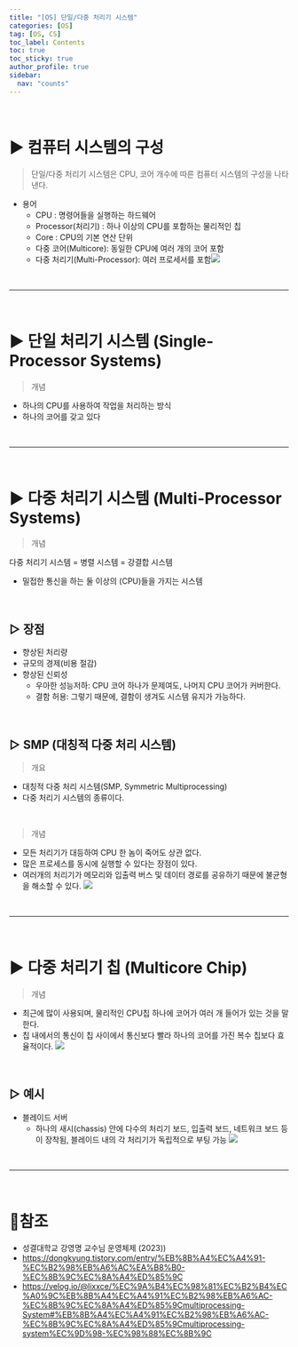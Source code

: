 ```yaml
---
title: "[OS] 단일/다중 처리기 시스템"
categories: [OS]
tag: [OS, CS]
toc_label: Contents
toc: true
toc_sticky: true
author_profile: true
sidebar:
  nav: "counts"
---
```


<br>

# ▶ 컴퓨터 시스템의 구성

> 단일/다중 처리기 시스템은 CPU, 코어 개수에 따른 컴퓨터 시스템의 구성을 나타낸다.

- 용어
  - CPU : 명령어들을 실행하는 하드웨어
  - Processor(처리기) : 하나 이상의 CPU를 포함하는 물리적인 칩
  - Core : CPU의 기본 연산 단위
  - 다중 코어(Multicore): 동일한 CPU에 여러 개의 코어 포함
  - 다중 처리기(Multi-Processor): 여러 프로세서를 포함![](https://velog.velcdn.com/images/sieunpark/post/6c081b29-c5bf-4790-9f19-7c885d4f501e/image.png)

<br>

---

<br>

# ▶ 단일 처리기 시스템 (Single-Processor Systems)

> 개념

- 하나의 CPU를 사용하여 작업을 처리하는 방식
- 하나의 코어를 갖고 있다

<br>

---

<br>

# ▶ 다중 처리기 시스템 (Multi-Processor Systems)

> 개념

다중 처리기 시스템 = 병렬 시스템 = 강결합 시스템

- 밀접한 통신을 하는 둘 이상의 (CPU)들을 가지는 시스템

<br>

## ▷ 장점

- 향상된 처리량
- 규모의 경제(비용 절감)
- 향상된 신뢰성
  - 우아한 성능저하: CPU 코어 하나가 문제여도, 나머지 CPU 코어가 커버한다.
  - 결함 허용: 그렇기 때문에, 결함이 생겨도 시스템 유지가 가능하다.

<br>

## ▷ SMP (대칭적 다중 처리 시스템)

> 개요

- 대칭적 다중 처리 시스템(SMP, Symmetric Multiprocessing)
- 다중 처리기 시스템의 종류이다.

<br>

> 개념

- 모든 처리기가 대등하여 CPU 한 놈이 죽어도 상관 없다.
- 많은 프로세스를 동시에 실행할 수 있다는 장점이 있다.
- 여러개의 처리기가 메모리와 입출력 버스 및 데이터 경로를 공유하기 때문에 불균형을 해소할 수 있다.
  ![](https://velog.velcdn.com/images/sieunpark/post/1b403e90-4472-4b8d-992a-f3436f35adf3/image.png)

<br>

---

<br>

# ▶ 다중 처리기 칩 (Multicore Chip)

> 개념

- 최근에 많이 사용되며, 물리적인 CPU칩 하나에 코어가 여러 개 들어가 있는 것을 말한다.
- 칩 내에서의 통신이 칩 사이에서 통신보다 빨라 하나의 코어를 가진 복수 칩보다 효율적이다.
  ![](https://velog.velcdn.com/images/sieunpark/post/02fdf687-ec9c-4f22-bdc7-6512a4d2a9b8/image.png)

<br>

## ▷ 예시

- 블레이드 서버
  - 하나의 새시(chassis) 안에 다수의 처리기 보드, 입출력 보드, 네트워크 보드 등이 장착됨, 블레이드 내의 각 처리기가 독립적으로 부팅 가능
    ![](https://velog.velcdn.com/images/sieunpark/post/5953738c-ddde-49dc-a090-ecfa62ab617f/image.png)

<br>

---

<br>

# 📎참조

- 성결대학교 강영명 교수님 운영체제 (2023))
- https://dongkyung.tistory.com/entry/%EB%8B%A4%EC%A4%91-%EC%B2%98%EB%A6%AC%EA%B8%B0-%EC%8B%9C%EC%8A%A4%ED%85%9C
- https://velog.io/@lixxce/%EC%9A%B4%EC%98%81%EC%B2%B4%EC%A0%9C%EB%8B%A4%EC%A4%91%EC%B2%98%EB%A6%AC-%EC%8B%9C%EC%8A%A4%ED%85%9Cmultiprocessing-System#%EB%8B%A4%EC%A4%91%EC%B2%98%EB%A6%AC-%EC%8B%9C%EC%8A%A4%ED%85%9Cmultiprocessing-system%EC%9D%98-%EC%98%88%EC%8B%9C
